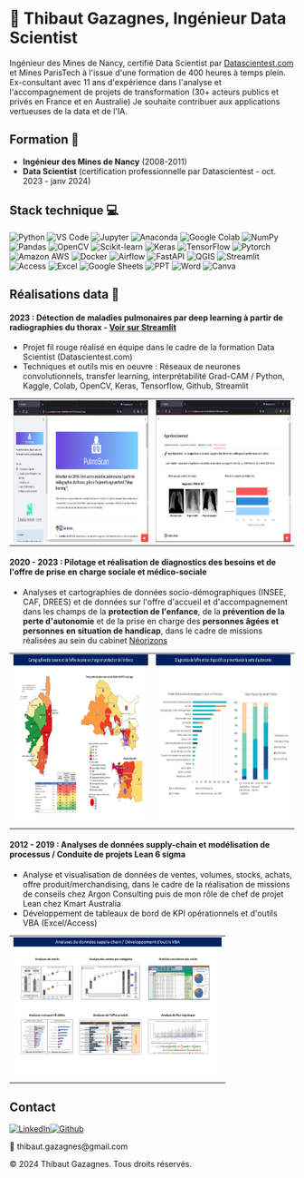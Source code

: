 👋 Thibaut Gazagnes, Ingénieur Data Scientist
==========================================
  
Ingénieur des Mines de Nancy, certifié Data Scientist par [Datascientest.com](https://datascientest.com/formation-data-scientist) et Mines ParisTech à l'issue d'une formation de 400 heures à temps plein.
Ex-consultant avec 11 ans d'expérience dans l'analyse et l'accompagnement de projets de transformation (30+ acteurs publics et privés en France et en Australie) 
Je souhaite contribuer aux applications vertueuses de la data et de l'IA. 
 

Formation 🌱
------------
- **Ingénieur des Mines de Nancy** (2008-2011)
-  **Data Scientist** (certification professionnelle par Datascientest - oct. 2023 - janv 2024)

Stack technique 💻 
------------

![Python](https://img.shields.io/badge/python-3670A0?style=for-the-badge&logo=python&logoColor=ffdd54) ![VS Code](https://img.shields.io/badge/VSCode-0078D4?style=for-the-badge&logo=visual%20studio%20code&logoColor=white) ![Jupyter](https://img.shields.io/badge/Jupyter-F37626.svg?&style=for-the-badge&logo=Jupyter&logoColor=white) ![Anaconda](https://img.shields.io/badge/Anaconda-%2344A833.svg?style=for-the-badge&logo=anaconda&logoColor=white) ![Google Colab](https://img.shields.io/badge/Colab-F9AB00?style=for-the-badge&logo=googlecolab&color=525252) ![NumPy](https://img.shields.io/badge/numpy-%23013243.svg?style=for-the-badge&logo=numpy&logoColor=white) ![Pandas](https://img.shields.io/badge/pandas-%23150458.svg?style=for-the-badge&logo=pandas&logoColor=white) ![OpenCV](https://img.shields.io/badge/OpenCV-27338e?style=for-the-badge&logo=OpenCV&logoColor=white) ![Scikit-learn](https://img.shields.io/badge/scikit--learn-%23F7931E.svg?style=for-the-badge&logo=scikit-learn&logoColor=white) 
![Keras](https://img.shields.io/badge/Keras-%23D00000.svg?style=for-the-badge&logo=Keras&logoColor=white) ![TensorFlow](https://img.shields.io/badge/TensorFlow-%23FF6F00.svg?style=for-the-badge&logo=TensorFlow&logoColor=white) 
![Pytorch](https://img.shields.io/badge/PyTorch-EE4C2C?style=for-the-badge&logo=pytorch&logoColor=white)
![Amazon AWS](https://img.shields.io/badge/Amazon_AWS-FF9900?style=for-the-badge&logo=amazonaws&logoColor=white) ![Docker](https://img.shields.io/badge/Docker-2CA5E0?style=for-the-badge&logo=docker&logoColor=white) 
![Airflow](https://img.shields.io/badge/Airflow-017CEE?style=for-the-badge&logo=Apache%20Airflow&logoColor=white) 
![FastAPI](https://img.shields.io/badge/fastapi-109989?style=for-the-badge&logo=FASTAPI&logoColor=white) ![QGIS](https://img.shields.io/badge/qgis-93b023?&style=for-the-badge&logo=qgis&logoColor=white) ![Streamlit](https://img.shields.io/badge/Streamlit-FF4B4B?style=for-the-badge&logo=Streamlit&logoColor=white) 
![Access](https://img.shields.io/badge/Microsoft_Access-A4373A?style=for-the-badge&logo=microsoft-access&logoColor=white) ![Excel](https://img.shields.io/badge/Microsoft_Excel-217346?style=for-the-badge&logo=microsoft-excel&logoColor=white) 
![Google Sheets](https://img.shields.io/badge/Google%20Sheets-34A853?style=for-the-badge&logo=google-sheets&logoColor=white) ![PPT](https://img.shields.io/badge/Microsoft_PowerPoint-B7472A?style=for-the-badge&logo=microsoft-powerpoint&logoColor=white) ![Word](https://img.shields.io/badge/Microsoft_Word-2B579A?style=for-the-badge&logo=microsoft-word&logoColor=white)  ![Canva](https://img.shields.io/badge/Canva-%2300C4CC.svg?&style=for-the-badge&logo=Canva&logoColor=white) 

Réalisations data :abacus:
------------

#### **2023 : Détection de maladies pulmonaires par deep learning à partir de radiographies du thorax** - [Voir sur Streamlit](https://octbdspulmoscan-v9ccdj4bdtzktedwkx7d3u.streamlit.app/)
- Projet fil rouge réalisé en équipe dans le cadre de la formation Data Scientist (Datascientest.com)
- Techniques et outils mis en oeuvre : Réseaux de neurones convolutionnels, transfer learning, interprétabilité Grad-CAM / Python, Kaggle, Colab, OpenCV, Keras, Tensorflow, Github, Streamlit


<table border="0" style="margin: 0 auto;">
  <tr>
    <td align="center">
             <img src="pulmoscan.PNG" alt="streamlit_1" width="auto" height="250">
    </td>
    <td align="center">
             <img src="pulmoscan2.PNG" alt="streamlit_2" width="auto" height="250">
    </td>
  </tr>
</table>


  

#### **2020 - 2023 : Pilotage et réalisation de diagnostics des besoins et de l'offre de prise en charge sociale et médico-sociale**
- Analyses et cartographies de données socio-démographiques (INSEE, CAF, DREES) et de données sur l'offre d'accueil et d'accompagnement dans les champs de la **protection de l'enfance**, de la **prévention de la perte d'autonomie** et de la prise en charge des **personnes âgées et personnes en situation de handicap**, dans le cadre de missions réalisées au sein du cabinet [Néorizons](https://www.linkedin.com/company/n%C3%A9orizons/)

<table border="0" style="margin: 0 auto;">
  <tr>
    <td align="center">
           <img src="Diapositive1.PNG" alt="illustrations_1" width="auto" height="300">
    </td>
    <td align="center">
           <img src="Diapositive2.PNG" alt="illustrations_2" width="auto" height="300">
    </td>

  </tr>
</table>

#### **2012 - 2019 : Analyses de données supply-chain et modélisation de processus / Conduite de projets Lean 6 sigma**
- Analyse et visualisation de données de ventes, volumes, stocks, achats, offre produit/merchandising, dans le cadre de la réalisation de missions de conseils chez Argon Consulting puis de mon rôle de chef de projet Lean chez Kmart Australia
- Développement de tableaux de bord de KPI opérationnels et d'outils VBA (Excel/Access)

<table border="0" style="margin: 0 auto;">
  <tr>
    <td align="center">
           <img src="Diapositive4.PNG" alt="illustrations_4" width="auto" height="250">
    </td>
  </tr>
</table>

Contact
------------
[![LinkedIn](https://img.shields.io/badge/LinkedIn-0077B5?style=for-the-badge&logo=linkedin&logoColor=white)](https://linkedin.com/in/thibautgazagnes/)[![Github](https://img.shields.io/badge/GitHub-100000?style=for-the-badge&logo=github&logoColor=white)](https://github.com/tgazagnes/)
   

💬  thib<!-- commentaire -->aut.ga<!-- commentaire -->zagnes<!-- commentaire -->@<!-- commentaire -->gmail.com

© 2024 Thibaut Gazagnes. Tous droits réservés.
